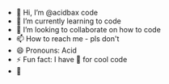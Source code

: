 - 👋 Hi, I’m @acidbax code 
- 🌱 I’m currently learning to code
- 💞️ I’m looking to collaborate on how to code
- 📫 How to reach me - pls don't
- 😄 Pronouns: Acid
- ⚡ Fun fact: I have 🖤 for cool code
- 🖤

<!---
acidbax/acidbax is a ✨ special ✨ repository because its `README.md` (this file) appears on your GitHub profile.
You can click the Preview link to take a look at your changes.
--->
